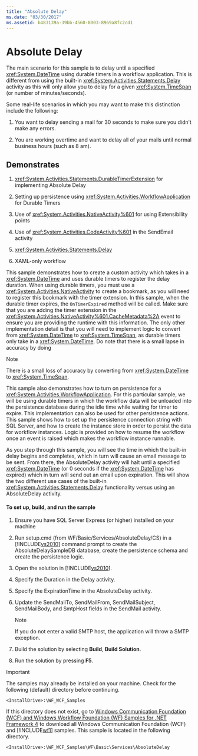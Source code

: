 ```yaml
---
title: "Absolute Delay"
ms.date: "03/30/2017"
ms.assetid: b483139a-39bb-4560-8003-8969a8fc2cd1
---
```

# Absolute Delay
The main scenario for this sample is to delay until a specified <xref:System.DateTime> using durable timers in a workflow application. This is different from using the built-in <xref:System.Activities.Statements.Delay> activity as this will only allow you to delay for a given <xref:System.TimeSpan> (or number of minutes/seconds).  
  
 Some real-life scenarios in which you may want to make this distinction include the following:  
  
1. You want to delay sending a mail for 30 seconds to make sure you didn’t make any errors.  
  
2. You are working overtime and want to delay all of your mails until normal business hours (such as 8 am).  
  
## Demonstrates  
  
1. <xref:System.Activities.Statements.DurableTimerExtension> for implementing Absolute Delay  
  
2. Setting up persistence using <xref:System.Activities.WorkflowApplication> for Durable Timers  
  
3. Use of <xref:System.Activities.NativeActivity%601> for using Extensibility points  
  
4. Use of <xref:System.Activities.CodeActivity%601> in the SendEmail activity  
  
5. <xref:System.Activities.Statements.Delay>  
  
6. XAML-only workflow  
  
 This sample demonstrates how to create a custom activity which takes in a <xref:System.DateTime> and uses durable timers to register the delay duration. When using durable timers, you must use a <xref:System.Activities.NativeActivity> to create a bookmark, as you will need to register this bookmark with the timer extension. In this sample, when the durable timer expires, the `OnTimerExpired` method will be called. Make sure that you are adding the timer extension in the <xref:System.Activities.NativeActivity%601.CacheMetadata%2A> event to ensure you are providing the runtime with this information. The only other implementation detail is that you will need to implement logic to convert from <xref:System.DateTime> to <xref:System.TimeSpan>, as durable timers only take in a <xref:System.DateTime>. Do note that there is a small lapse in accuracy by doing  
  
> [!NOTE]
>  There is a small loss of accuracy by converting from <xref:System.DateTime> to <xref:System.TimeSpan>.  
  
 This sample also demonstrates how to turn on persistence for a <xref:System.Activities.WorkflowApplication>. For this particular sample, we will be using durable timers in which the workflow data will be unloaded into the persistence database during the idle time while waiting for timer to expire. This implementation can also be used for other persistence actions. This sample shows how to set up the persistence connection string with SQL Server, and how to create the instance store in order to persist the data for workflow instances. Logic is provided on how to resume the workflow once an event is raised which makes the workflow instance runnable.  
  
 As you step through this sample, you will see the time in which the built-in delay begins and completes, which in turn will cause an email message to be sent. From there, the AbsoluteDelay activity will halt until a specified <xref:System.DateTime> (or 0 seconds if the <xref:System.DateTime> has expired) which in turn will send out an email upon expiration. This will show the two different use cases of the built-in <xref:System.Activities.Statements.Delay> functionality versus using an AbsoluteDelay activity.  
  
#### To set up, build, and run the sample  
  
1. Ensure you have SQL Server Express (or higher) installed on your machine  
  
2. Run setup.cmd (from WF/Basic/Services/AbsoluteDelay/CS) in a [!INCLUDE[vs2010](../../../../includes/vs2010-md.md)] command prompt to create the AbsoluteDelaySampleDB database, create the persistence schema and create the persistence logic.  
  
3. Open the solution in [!INCLUDE[vs2010](../../../../includes/vs2010-md.md)].  
  
4. Specify the Duration in the Delay activity.  
  
5. Specify the ExpirationTime in the AbsoluteDelay activity.  
  
6. Update the SendMailTo, SendMailFrom, SendMailSubject, SendMailBody, and SmtpHost fields in the SendMail activity.  
  
   > [!NOTE]
   >  If you do not enter a valid SMTP host, the application will throw a SMTP exception.  
  
7. Build the solution by selecting **Build**, **Build Solution**.  
  
8. Run the solution by pressing **F5**.  
  
> [!IMPORTANT]
>  The samples may already be installed on your machine. Check for the following (default) directory before continuing.  
> 
>  `<InstallDrive>:\WF_WCF_Samples`  
> 
>  If this directory does not exist, go to [Windows Communication Foundation (WCF) and Windows Workflow Foundation (WF) Samples for .NET Framework 4](http://go.microsoft.com/fwlink/?LinkId=150780) to download all Windows Communication Foundation (WCF) and [!INCLUDE[wf1](../../../../includes/wf1-md.md)] samples. This sample is located in the following directory.  
> 
>  `<InstallDrive>:\WF_WCF_Samples\WF\Basic\Services\AbsoluteDelay`
